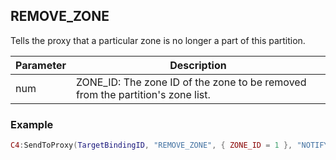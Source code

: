 ## REMOVE\_ZONE

Tells the proxy that a particular zone is no longer a part of this partition.


| Parameter | Description |
| --- | --- |
| num | ZONE\_ID: The zone ID of the zone to be removed from the partition's zone list. |


### Example

```lua
C4:SendToProxy(TargetBindingID, "REMOVE_ZONE", { ZONE_ID = 1 }, "NOTIFY")
```
